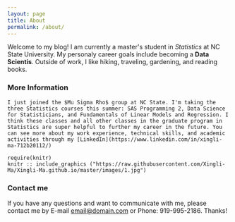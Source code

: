 ```yaml
---
layout: page
title: About
permalink: /about/
---
```


Welcome to my blog! I am currently a master's student in _Statistics_ at NC State University. My personaly career goals include becoming a **Data Scientis**. 
Outside of work, I like hiking, traveling, gardening, and reading books. 

### More Information

```{r}
I just joined the $Mu Sigma Rho$ group at NC State. I'm taking the three Statistics courses this summer: SAS Programming 2, Data Science for Statisticians, and Fundamentals of Linear Models and Regression. I think these classes and all other classes in the graduate program in Statistics are super helpful to further my career in the future. You can see more about my work experience, technical skills, and academic activities through my [LinkedIn](https://www.linkedin.com/in/xingli-ma-712b20112/)
```
```{r graphics, out.width = "800px", echo = FALSE}
require(knitr)
knitr :: include_graphics ("https://raw.githubusercontent.com/Xingli-Ma/Xingli-Ma.github.io/master/images/1.jpg")
```
### Contact me

If you have any questions and want to communicate with me, please contact me by E-mail [email@domain.com](xma10@ncsu.edu) or Phone: 919-995-2186. Thanks!
